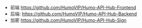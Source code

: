 - 前端  https://github.com/HumoVIP/Humo-API-Hub-Frontend
- 后端: https://github.com/HumoVIP/Humo-API-Hub-Backend
- 加密  https://github.com/HumoVIP/Humo-API-Hub-Sign
  
